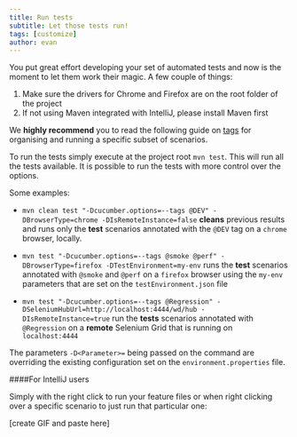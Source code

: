 ```yaml
---
title: Run tests
subtitle: Let those tests run!
tags: [customize]
author: evan
---
```


You put great effort developing your set of automated tests and now is the moment
to let them work their magic. A few couple of things:

1. Make sure the drivers for Chrome and Firefox are on the root folder of the project
2. If not using Maven integrated with IntelliJ, please install Maven first

We **highly recommend** you to read the following guide on [tags](https://cucumber.io/docs/cucumber/api/#tags)
 for organising and running a specific subset of scenarios.

To run the tests simply execute at the project root `mvn test`. This will run all
the tests available. It is possible to run the tests with more control over the options.

Some examples:

* `mvn clean test "-Dcucumber.options=--tags @DEV" -DBrowserType=chrome -DIsRemoteInstance=false`
 **cleans** previous results and runs only the **test** scenarios annotated with the `@DEV` tag on a `chrome` browser, locally.

* `mvn test "-Dcucumber.options=--tags @smoke @perf" -DBrowserType=firefox -DTestEnvironment=my-env`
runs the **test** scenarios annotated with `@smoke` and `@perf` on a `firefox` browser using the `my-env` parameters that
 are set on the `testEnvironment.json` file

* `mvn test "-Dcucumber.options=--tags @Regression" -DSeleniumHubUrl=http://localhost:4444/wd/hub -DIsRemoteInstance=true`
run the **tests** scenarios annotated with `@Regression` on a **remote** Selenium Grid that is running on `localhost:4444`

The parameters `-D<Parameter>=` being passed on the command are overriding the existing configuration set
on the `environment.properties` file.

####For IntelliJ users

Simply with the right click to run your feature files or when right clicking over a specific scenario to just run that particular one:

[create GIF and paste here]
